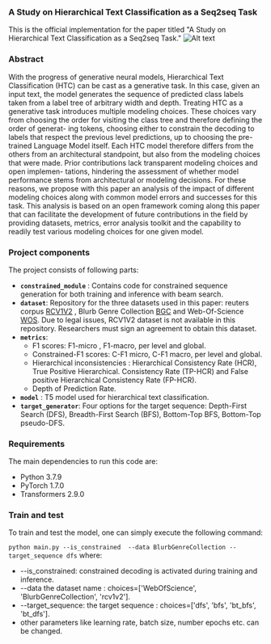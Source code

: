 ### A Study on Hierarchical Text Classification as a Seq2seq Task
This is the official implementation for the paper titled "A Study on Hierarchical Text Classification as a Seq2seq Task."
![Alt text](./SHTC.svg " SHTC illustration. The Target generator offers 4 target sequence options, green nodes denote correct
document labels. The constrained module is optional, without it, SHTC operates like a standard T5 architecture. During auto-regressive decoding, this latter computes the probability distribution over the next
possible tokens set based on prior predictions and global hierarchy, while nullifying others (constrained
probs). To enhance clarity, we only consider a BFS target. For instance, if the model has already generated
“A -” the constrained module will distribute the probabilities over {B, C} (indicated by the green arrow
and green box). The purple and yellow arrows illustrate the next two constrained generation steps.")
### Abstract
With the progress of generative neural models, Hierarchical Text Classification
(HTC) can be cast as a generative task. In this case, given an input text, the model generates
the sequence of predicted class labels taken from a label tree of arbitrary width and depth.
Treating HTC as a generative task introduces multiple modeling choices. These choices vary
from choosing the order for visiting the class tree and therefore defining the order of generat-
ing tokens, choosing either to constrain the decoding to labels that respect the previous level
predictions, up to choosing the pre-trained Language Model itself. Each HTC model therefore
differs from the others from an architectural standpoint, but also from the modeling choices
that were made. Prior contributions lack transparent modeling choices and open implemen-
tations, hindering the assessment of whether model performance stems from architectural or
modeling decisions. For these reasons, we propose with this paper an analysis of the impact
of different modeling choices along with common model errors and successes for this task.
This analysis is based on an open framework coming along this paper that can facilitate the
development of future contributions in the field by providing datasets, metrics, error analysis
toolkit and the capability to readily test various modeling choices for one given model.

### Project components

The project consists of following parts:
- **`constrained_module`** : Contains code for constrained sequence generation for both training and inference with beam search. 
- **`dataset`**:  Repository for the three datasets used in this paper:  reuters corpus [RCV1V2](http://www.ai.mit.edu/projects/jmlr/papers/volume5/lewis04a/lyrl2004_rcv1v2_README.htm) , Blurb Genre Collection [BGC](https://www.inf.uni-hamburg.de/en/inst/ab/lt/resources/data/blurb-genre-collection.html) and Web-Of-Science [WOS](https://data.mendeley.com/datasets/9rw3vkcfy4/2). Due to legal issues, RCV1V2 dataset is not available in this repository. Researchers must sign an agreement to obtain this dataset.  
- **`metrics`**: 
  - F1 scores: F1-micro , F1-macro, per level and global.
  - Constrained-F1 scores: C-F1 micro, C-F1 macro, per level and global.
  - Hierarchical inconsistencies : Hierarchical Consistency Rate (HCR), True Positive Hierarchical.
Consistency Rate (TP-HCR) and False positive Hierarchical Consistency Rate (FP-HCR).
  - Depth of Prediction Rate.
- **`model`** : T5 model used for hierarchical text classification.
- **`target_generator`**: Four options for the target sequence: Depth-First Search (DFS), Breadth-First Search (BFS), Bottom-Top BFS,  Bottom-Top pseudo-DFS.

### Requirements
The main dependencies to run this code are:
- Python  3.7.9
- PyTorch  1.7.0
- Transformers  2.9.0

### Train and test

To train and test the model, one can simply execute the following command:

```python main.py --is_constrained  --data BlurbGenreCollection --target_sequence dfs```
where:
- --is_constrained: constrained decoding is activated during training and inference.
- --data the dataset name : choices=['WebOfScience', 'BlurbGenreCollection', 'rcv1v2'].
- --target_sequence: the target sequence : choices=['dfs', 'bfs', 'bt_bfs', 'bt_dfs'].
- other parameters like learning rate, batch size, number epochs etc. can be changed.
